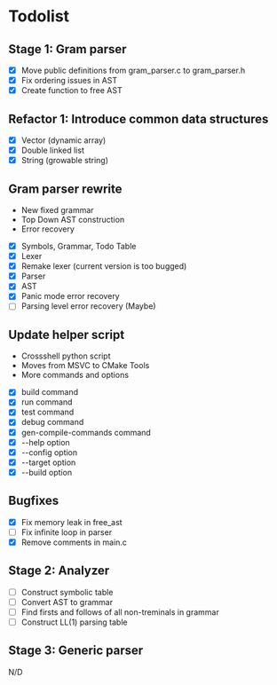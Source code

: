 # Todolist

## Stage 1: Gram parser
- [x] Move public definitions from gram_parser.c to gram_parser.h
- [x] Fix ordering issues in AST
- [x] Create function to free AST 

## Refactor 1: Introduce common data structures
- [x] Vector (dynamic array)
- [x] Double linked list
- [x] String (growable string)

## Gram parser rewrite
- New fixed grammar
- Top Down AST construction
- Error recovery

- [x] Symbols, Grammar, Todo Table
- [x] Lexer
- [x] Remake lexer (current version is too bugged)
- [x] Parser
- [x] AST
- [x] Panic mode error recovery
- [ ] Parsing level error recovery (Maybe)

## Update helper script
- Crossshell python script
- Moves from MSVC to CMake Tools
- More commands and options

- [x] build command
- [x] run command
- [x] test command
- [x] debug command
- [x] gen-compile-commands command 
- [x] --help option
- [x] --config option
- [x] --target option
- [x] --build option

## Bugfixes
- [x] Fix memory leak in free_ast
- [ ] Fix infinite loop in parser
- [x] Remove comments in main.c

## Stage 2: Analyzer
- [ ] Construct symbolic table
- [ ] Convert AST to grammar
- [ ] Find firsts and follows of all non-treminals in grammar
- [ ] Construct LL(1) parsing table

## Stage 3: Generic parser
N/D
